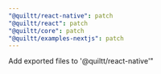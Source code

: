 ```yaml
---
"@quiltt/react-native": patch
"@quiltt/react": patch
"@quiltt/core": patch
"@quiltt/examples-nextjs": patch
---
```


Add exported files to '@quiltt/react-native'"
